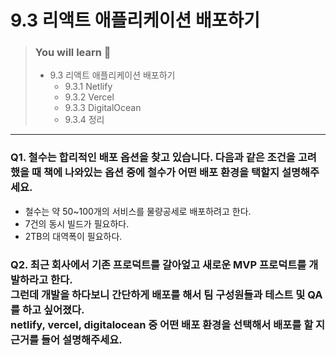 # 9.3 리액트 애플리케이션 배포하기

> ### You will learn 📝
>
>- 9.3 리액트 애플리케이션 배포하기
>   - 9.3.1 Netlify
>   - 9.3.2 Vercel
>   - 9.3.3 DigitalOcean
>   - 9.3.4 정리

---

### Q1. 철수는 합리적인 배포 옵션을 찾고 있습니다. 다음과 같은 조건을 고려했을 때 책에 나와있는 옵션 중에 철수가 어떤 배포 환경을 택할지 설명해주세요.

- 철수는 약 50~100개의 서비스를 물량공세로 배포하려고 한다.
- 7건의 동시 빌드가 필요하다.
- 2TB의 대역폭이 필요하다.

### Q2. 최근 회사에서 기존 프로덕트를 갈아엎고 새로운 MVP 프로덕트를 개발하라고 한다.<br/>그런데 개발을 하다보니 간단하게 배포를 해서 팀 구성원들과 테스트 및 QA를 하고 싶어졌다.<br/>netlify, vercel, digitalocean 중 어떤 배포 환경을 선택해서 배포를 할 지 근거를 들어 설명해주세요.
